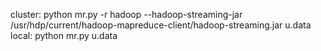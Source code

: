 cluster:
    python mr.py -r hadoop --hadoop-streaming-jar /usr/hdp/current/hadoop-mapreduce-client/hadoop-streaming.jar u.data
local:
    python mr.py u.data
